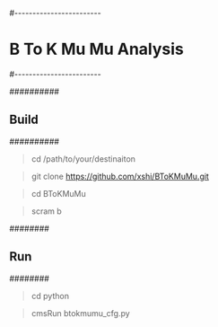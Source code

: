 #------------------------
# B To K Mu Mu Analysis 
#------------------------

##########
## Build 
##########

>  cd /path/to/your/destinaiton

>  git clone https://github.com/xshi/BToKMuMu.git 

>  cd BToKMuMu 

>  scram b 

########
## Run 
########

>  cd python

>  cmsRun btokmumu_cfg.py 

